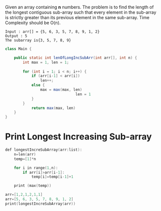 Given an array containing **n** numbers. The problem is to find the length of the longest contiguous sub-array such that every element in the sub-array is strictly greater than its previous element in the same sub-array. Time Complexity should be O(n).

```
Input : arr[] = {5, 6, 3, 5, 7, 8, 9, 1, 2}
Output : 5
The subarray is{3, 5, 7, 8, 9}
```

```java
class Main {

    public static int lenOfLongIncSubArr(int arr[], int n) { 
        int max = 1, len = 1;
 
        for (int i = 1; i < n; i++) {  
            if (arr[i-1] < arr[i])
                len++;
            else { 
                max = max(max, len)
								len = 1
            }
        } 
			return max(max, len)
    }
}
```

# Print Longest Increasing  Sub-array

```c
def longestIncreSubArray(arr:list):
    n=len(arr)
    temp=[1]*n

    for i in range(1,n):
        if arr[i]>arr[i-1]:
            temp[i]=temp[i-1]+1

    print (max(temp))

arr=[1,2,1,2,1,1]
arr=[5, 6, 3, 5, 7, 8, 9, 1, 2]
print(longestIncreSubArray(arr))
```